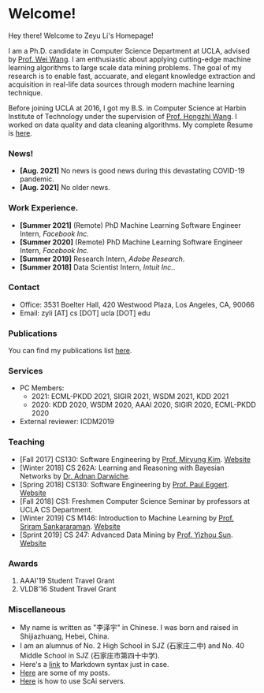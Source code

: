 # Welcome!

Hey there! Welcome to Zeyu Li's Homepage!

I am a Ph.D. candidate in Computer Science Department at UCLA, advised by [Prof. Wei Wang](http://web.cs.ucla.edu/~weiwang).
I am enthusiastic about applying cutting-edge machine learning algorithms to large scale data mining problems.
The goal of my research is to enable fast, accuarate, and elegant knowledge extraction and acquisition in real-life data
sources through modern machine learning technique.

Before joining UCLA at 2016, I got my B.S. in Computer Science at Harbin Institute of Technology under the supervision of 
[Prof. Hongzhi Wang](http://homepage.hit.edu.cn/pages/wang). I worked on data quality and data cleaning algorithms.
My complete Resume is [here](./pdfs/Resume-Zeyu.pdf).


### News!
- **[Aug. 2021]** No news is good news during this devastating COVID-19 pandemic.
- **[Aug. 2021]** No older news.
<!-- - **[Oct. 2019]** One paper accepted by WSDM'20. See you in Houston!
- **[Oct. 2019]** Passed Oral Qualifying Exam, now a Ph.D. Candidate!
- **[Sept. 2019]** Served as PC members for WSDM'20 and AAAI'20.
- **[Sept. 2019]** Finished an AMAZING internship at Adobe Research!
- **[Nov. 2018]** One paper accepted by [AAAI'19](https://aaai.org/Conferences/AAAI-19). See you in Honolulu!
- **[Sept. 2018]** Finished an AMAZING internship at Intuit! -->

### Work Experience.
- **[Summer 2021]** (Remote) PhD Machine Learning Software Engineer Intern, _Facebook Inc._
- **[Summer 2020]** (Remote) PhD Machine Learning Software Engineer Intern, _Facebook Inc._
- **[Summer 2019]** Research Intern, _Adobe Research_.
- **[Summer 2018]** Data Scientist Intern, _Intuit Inc._. 

### Contact
- Office: 3531 Boelter Hall, 420 Westwood Plaza, Los Angeles, CA, 90066
- Email: zyli [AT] cs [DOT] ucla [DOT] edu

### Publications
You can find my publications list [here](./pages/publications.html).

### Services
- PC Members: 
  - 2021: ECML-PKDD 2021, SIGIR 2021, WSDM 2021, KDD 2021
  - 2020: KDD 2020, WSDM 2020, AAAI 2020, SIGIR 2020, ECML-PKDD 2020
- External reviewer: ICDM2019

### Teaching
- [Fall 2017] CS130: Software Engineering by [Prof. Miryung Kim](http://web.cs.ucla.edu/~miryung/index.html). [Website](http://web.cs.ucla.edu/~miryung/teaching/CS130-Fall2017/main.html)
- [Winter 2018] CS 262A: Learning and Reasoning with Bayesian Networks by [Dr. Adnan Darwiche](http://web.cs.ucla.edu/~darwiche/).
- [Spring 2018] CS130: Software Engineering by [Prof. Paul Eggert](https://samueli.ucla.edu/people/paul-eggert/). [Website](http://web.cs.ucla.edu/classes/spring18/cs130/)
- [Fall 2018] CS1: Freshmen Computer Science Seminar by professors at UCLA CS Department.
- [Winter 2019] CS M146: Introduction to Machine Learning by [Prof. Sriram Sankararaman](http://web.cs.ucla.edu/~sriram/). [Website](http://web.cs.ucla.edu/~sriram/courses/cm146.winter-2019/html/index.html)
- [Sprint 2019] CS 247: Advanced Data Mining by [Prof. Yizhou Sun](http://web.cs.ucla.edu/~yzsun/). [Website](https://sites.google.com/view/cs-247/home)

### Awards
1. AAAI'19 Student Travel Grant
2. VLDB'16 Student Travel Grant

### Miscellaneous
- My name is written as "李泽宇" in Chinese. I was born and raised in Shijiazhuang, Hebei, China. 
- I am an alumnus of No. 2 High School in SJZ (石家庄二中) and No. 40 Middle School in SJZ (石家庄市第四十中学).
- Here's a [link](https://help.github.com/articles/basic-writing-and-formatting-syntax) to Markdown syntax just in case.
- [Here](./blogs/blog_index.html) are some of my posts.
- [Here](./pdfs/tips_server.pdf) is how to use ScAi servers.

